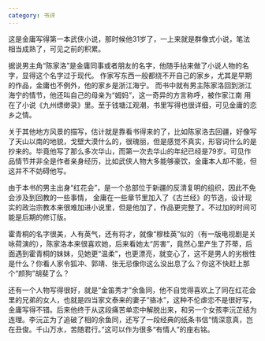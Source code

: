 ```yaml
---
category: 书评
---
```

这是金庸写得第一本武侠小说，那时候他31岁了，一上来就是群像式小说，笔法相当成熟了，可见之前的积累。

据说男主角“陈家洛”是金庸同事或者朋友的名字，他随手拈来做了小说人物的名字，显得这个名字过于现代。
作家写东西一般都绕不开自己的家乡，尤其是早期的作品，金庸也不例外，他的家乡是浙江海宁。
而书中就有男主陈家洛回到浙江海宁的情节，他还叫自己的母亲为“姆妈”，这一奇异的方言称呼，被作家江南
用在了小说《九州缥缈录》里。至于钱塘江观潮，书里写得也很详细，可见金庸的恋乡之情。

关于其他地方风景的描写，估计就是靠看书得来的了，比如陈家洛去回疆，好像写了天山以南的地貌，戈壁大漠什么的，很瑰丽，但是感觉不真实，形容词什么的是抄来的。毕竟他写了那么多次华山，而第一次去华山的年纪已经是79岁。可见作品情节并非全是作者亲身经历，比如武侠人物大多能够豪饮，金庸本人却不能，但这并不不妨碍他写。

由于本书的男主出身“红花会”，是一个总部位于新疆的反清复明的组织，因此不免会涉及到回教的一些事情，
金庸在一些章节里加入了《古兰经》的节选，设计现实的政治宗教本来很难加进小说里，但是他加了，作品更完整了。不过加的时间可能是后期的修订版。

霍青桐的名字很美，人有英气，还有将才，就像“穆桂英”似的（有一版电视剧是关咏荷演的），陈家洛本来很喜欢她，后来看她太“厉害”，竟然心里产生了芥蒂，后面遇到霍青桐的妹妹，见她更“温柔”，也更漂亮，就变心了，这不是男人的劣根性是什么？你看人家令狐冲、郭靖、张无忌像你这么没出息了么？你这不快赶上那个“颜狗”胡斐了么？

还有一个人物写得很好，就是“金笛秀才”余鱼同，他不自觉得喜欢上了同在红花会里的兄弟的女人，也就是四当家文泰来的妻子“骆冰”，这种不伦虐恋不是很好写，金庸写得不错。后来他终于从这段痛苦单恋中解脱出来，和另一个女孩李沅芷结为连理。李沅芷为了追破了相的余鱼同，还写了一段经典的纸条书信“情深意真，岂在丑俊。千山万水，苦随君行。”这可以作为很多“有情人”的座右铭。

